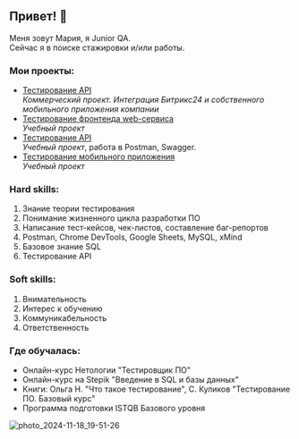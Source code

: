 ## Привет! 👋
Меня зовут Мария, я Junior QA. <br>
Сейчас я в поиске стажировки и/или работы. <br>

### Мои проекты:
* [Тестирование API](https://github.com/malsmasher/Integration-of-Bitrix-24-with-a-mobile-application)<br>
  *Коммерческий проект. Интеграция Битрикс24 и собственного мобильного приложения компании*
* [Тестирование фронтенда web-сервиса](https://github.com/malsmasher/Test-cases-for-the-form?tab=readme-ov-file)<br>
  *Учебный проект*
* [Тестирование API](https://github.com/malsmasher/Test-task)<br>
  *Учебный проект*, работа в Postman, Swagger.
* [Тестирование мобильного приложения](https://github.com/malsmasher/NEXTRACKER-app?tab=readme-ov-file)<br>
  *Учебный проект*


### Hard skills:
1. Знание теории тестирования
2. Понимание жизненного цикла разработки ПО
3. Написание тест-кейсов, чек-листов, составление баг-репортов
4. Postman, Chrome DevTools, Google Sheets, MySQL, xMind
5. Базовое знание SQL
6. Тестирование API

### Soft skills:
1. Внимательность
2. Интерес к обучению
3. Коммуникабельность 
4. Ответственность

### Где обучалась:
- Онлайн-курс Нетологии "Тестировщик ПО"
- Онлайн-курс на Stepik "Введение в SQL и базы данных"
- Книги: Ольга Н. "Что такое тестирование", С. Куликов "Тестирование ПО. Базовый курс"
- Программа подготовки ISTQB Базового уровня

![photo_2024-11-18_19-51-26](https://github.com/user-attachments/assets/56aa3cb9-8892-4c71-a60b-8b11d139ffae)
